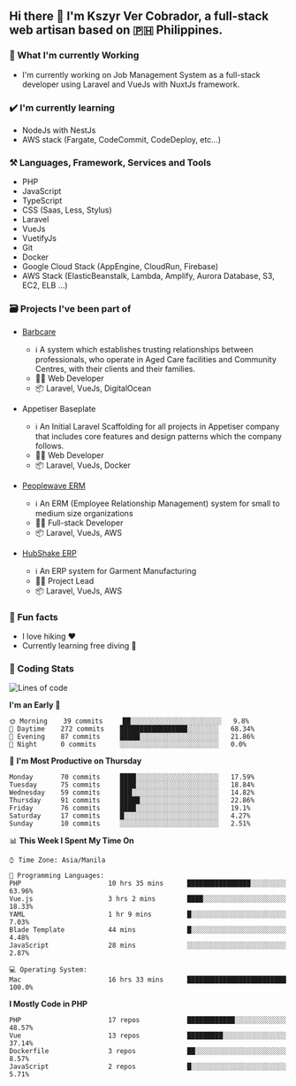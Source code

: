 ## Hi there 👋 I'm Kszyr Ver Cobrador, a full-stack web artisan based on 🇵🇭 Philippines.

### 🚀 What I'm currently Working

- I'm currently working on Job Management System as a full-stack developer using Laravel and VueJs with NuxtJs framework.

### ✔️ I'm currently learning

- NodeJs with NestJs
- AWS stack (Fargate, CodeCommit, CodeDeploy, etc...)

### ⚒️ Languages, Framework, Services and Tools
- PHP
- JavaScript
- TypeScript
- CSS (Saas, Less, Stylus)
- Laravel
- VueJs
- VuetifyJs
- Git
- Docker
- Google Cloud Stack (AppEngine, CloudRun, Firebase)
- AWS Stack (ElasticBeanstalk, Lambda, Amplify, Aurora Database, S3, EC2, ELB ...)


### 🗃 Projects I've been part of

- <a href="https://appetiser.com.au/portfolio/barbcare" target="_blank">Barbcare</a>

  - ℹ️ A system which establishes trusting relationships between professionals, who operate in Aged Care facilities and Community Centres, with their clients and their families.
  - 👨‍💻 Web Developer
  - 📦 Laravel, VueJs, DigitalOcean

- Appetiser Baseplate

  - ℹ️ An Initial Laravel Scaffolding for all projects in Appetiser company that includes core features and design patterns which the company follows.
  - 👨‍💻 Web Developer
  - 📦 Laravel, VueJs, Docker

- <a href="https://peoplewave.co" target="_blank">Peoplewave ERM</a>

  - ℹ️ An ERM (Employee Relationship Management) system for small to medium size organizations
  - 👨‍💻 Full-stack Developer
  - 📦 Laravel, VueJs, AWS

- <a href="https://www.posbang.com/garment-erp" target="_blank">HubShake ERP</a>

  - ℹ️ An ERP system for Garment Manufacturing
  - 👨‍💻 Project Lead
  - 📦 Laravel, VueJs, AWS

### 🌴 Fun facts

- I love hiking ❤️
- Currently learning free diving 🥽

### 🌟 Coding Stats

<!-- WakaTime Stats -->

<!--START_SECTION:waka-->
![Lines of code](https://img.shields.io/badge/From%20Hello%20World%20I%27ve%20Written-3.0%20million%20lines%20of%20code-blue)

**I'm an Early 🐤** 

```text
🌞 Morning    39 commits     ██░░░░░░░░░░░░░░░░░░░░░░░   9.8% 
🌆 Daytime    272 commits    █████████████████░░░░░░░░   68.34% 
🌃 Evening    87 commits     █████░░░░░░░░░░░░░░░░░░░░   21.86% 
🌙 Night      0 commits      ░░░░░░░░░░░░░░░░░░░░░░░░░   0.0%

```
📅 **I'm Most Productive on Thursday** 

```text
Monday       70 commits     ████░░░░░░░░░░░░░░░░░░░░░   17.59% 
Tuesday      75 commits     ████░░░░░░░░░░░░░░░░░░░░░   18.84% 
Wednesday    59 commits     ███░░░░░░░░░░░░░░░░░░░░░░   14.82% 
Thursday     91 commits     █████░░░░░░░░░░░░░░░░░░░░   22.86% 
Friday       76 commits     ████░░░░░░░░░░░░░░░░░░░░░   19.1% 
Saturday     17 commits     █░░░░░░░░░░░░░░░░░░░░░░░░   4.27% 
Sunday       10 commits     ░░░░░░░░░░░░░░░░░░░░░░░░░   2.51%

```


📊 **This Week I Spent My Time On** 

```text
⌚︎ Time Zone: Asia/Manila

💬 Programming Languages: 
PHP                      10 hrs 35 mins      ████████████████░░░░░░░░░   63.96% 
Vue.js                   3 hrs 2 mins        ████░░░░░░░░░░░░░░░░░░░░░   18.33% 
YAML                     1 hr 9 mins         █░░░░░░░░░░░░░░░░░░░░░░░░   7.03% 
Blade Template           44 mins             █░░░░░░░░░░░░░░░░░░░░░░░░   4.48% 
JavaScript               28 mins             ░░░░░░░░░░░░░░░░░░░░░░░░░   2.87%

💻 Operating System: 
Mac                      16 hrs 33 mins      █████████████████████████   100.0%

```

**I Mostly Code in PHP** 

```text
PHP                      17 repos            ████████████░░░░░░░░░░░░░   48.57% 
Vue                      13 repos            █████████░░░░░░░░░░░░░░░░   37.14% 
Dockerfile               3 repos             ██░░░░░░░░░░░░░░░░░░░░░░░   8.57% 
JavaScript               2 repos             █░░░░░░░░░░░░░░░░░░░░░░░░   5.71%

```



<!--END_SECTION:waka-->
